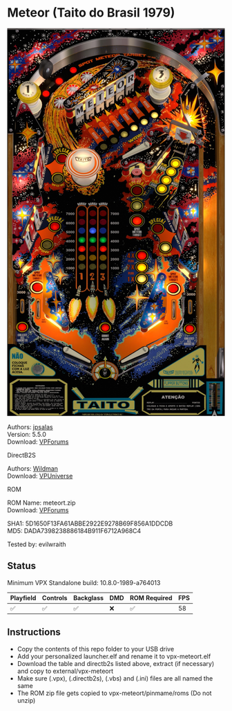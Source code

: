 # Meteor (Taito do Brasil 1979)

![Table Preview](../../images/vpx-meteort.jpg)

Authors: [jpsalas](https://www.vpforums.org/index.php?showuser=277)  
Version: 5.5.0  
Download: [VPForums](https://www.vpforums.org/index.php?app=downloads&showfile=13403)

DirectB2S

Authors: [Wildman](https://vpuniverse.com/profile/5-wildman/)  
Download: [VPUniverse](https://vpuniverse.com/files/file/4983-meteor-taito-1979/)

ROM

ROM Name: meteort.zip  
Download: [VPForums](https://www.vpforums.org/index.php?app=downloads&showfile=556)  

SHA1: 5D1650F13FA61ABBE2922E9278B69F856A1DDCDB  
MD5:  DADA7398238886184B911F6712A968C4

Tested by: evilwraith

## Status 

Minimum VPX Standalone build: 10.8.0-1989-a764013

| Playfield | Controls | Backglass | DMD | ROM Required | FPS | 
|-----------|----------|-----------|-----|--------------|-----|
| :white_check_mark: | :white_check_mark: | :white_check_mark: | :x: | :white_check_mark: | 58 |

## Instructions

- Copy the contents of this repo folder to your USB drive
- Add your personalized launcher.elf and rename it to vpx-meteort.elf
- Download the table and directb2s listed above, extract (if necessary) and copy to external/vpx-meteort
- Make sure (.vpx), (.directb2s), (.vbs) and (.ini) files are all named the same
- The ROM zip file gets copied to vpx-meteort/pinmame/roms (Do not unzip)
